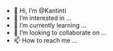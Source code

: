 - 👋 Hi, I’m @Kantinti
- 👀 I’m interested in ...
- 🌱 I’m currently learning ...
- 💞️ I’m looking to collaborate on ...
- 📫 How to reach me ...

<!---
Kantinti/Kantinti is a ✨ special ✨ repository because its `README.md` (this file) appears on your GitHub profile.
You can click the Preview link to take a look at your changes.
--->

